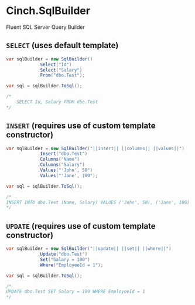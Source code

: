 # Cinch.SqlBuilder
Fluent SQL Server Query Builder

## `SELECT` (uses default template)

```c#
var sqlBuilder = new SqlBuilder()
			.Select("Id")
			.Select("Salary")
			.From("dbo.Test");

var sql = sqlBuilder.ToSql();

/*
	SELECT Id, Salary FROM dbo.Test
*/
```

## `INSERT` (requires use of custom template constructor)

```c#
var sqlBuilder = new SqlBuilder("||insert|| ||columns|| ||values||")
			.Insert("dbo.Test")
			.Columns("Name")
			.Columns("Salary")
			.Values("'John', 50")
			.Values("'Jane', 100");

var sql = sqlBuilder.ToSql();

/*
INSERT INTO dbo.Test (Name, Salary) VALUES ('John', 50), ('Jane', 100)
*/
```

## `UPDATE` (requires use of custom template constructor)

```c#
var sqlBuilder = new SqlBuilder("||update|| ||set|| ||where||")
			.Update("dbo.Test")
			.Set("Salary = 100")
			.Where("EmployeeId = 1");

var sql = sqlBuilder.ToSql();

/*
UPDATE dbo.Test SET Salary = 100 WHERE EmployeeId = 1
*/
```
